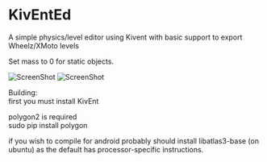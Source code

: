 KivEntEd
==================

A simple physics/level editor using Kivent with basic support to export Wheelz/XMoto levels

Set mass to 0 for static objects.

![ScreenShot](http://chozabu.net/sheepmachine.gif)
![ScreenShot](http://chozabu.net/kiventss.png)

Building:  
first you must install KivEnt  

polygon2 is required  
sudo pip install polygon  


if you wish to compile for android probably should install libatlas3-base (on ubuntu) as the default has processor-specific instructions.
